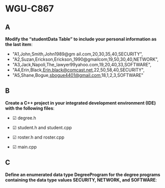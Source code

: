 # WGU-C867

## A
**Modify the “studentData Table” to include your personal information as the last item**:

- "A1,John,Smith,John1989@gm ail.com,20,30,35,40,SECURITY",
- "A2,Suzan,Erickson,Erickson_1990@gmailcom,19,50,30,40,NETWORK",
- "A3,Jack,Napoli,The_lawyer99yahoo.com,19,20,40,33,SOFTWARE",
- "A4,Erin,Black,Erin.black@comcast.net,22,50,58,40,SECURITY", 
- "A5,Shane,Bogue,sbogue4401@gmail.com,18,1,2,3,SOFTWARE"

## B
**Create a C++ project in your integrated development environment (IDE) with the following files**:

- ☑ degree.h

- ☑ student.h and student.cpp

- ☑ roster.h and roster.cpp

- ☑ main.cpp

## C
**Define an enumerated data type DegreeProgram for the degree programs containing the data type values SECURITY, NETWORK, and SOFTWARE**:


